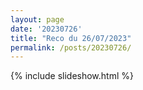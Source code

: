 ```yaml
---
layout: page
date: '20230726'
title: "Reco du 26/07/2023"
permalink: /posts/20230726/
---
```

{% include slideshow.html %}